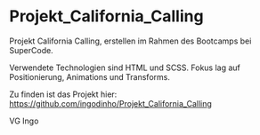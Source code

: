 # Projekt_California_Calling

Projekt California Calling, erstellen im Rahmen des Bootcamps bei SuperCode.

Verwendete Technologien sind HTML und SCSS.
Fokus lag auf Positionierung, Animations und Transforms.

Zu finden ist das Projekt hier:
https://github.com/ingodinho/Projekt_California_Calling

VG
Ingo
